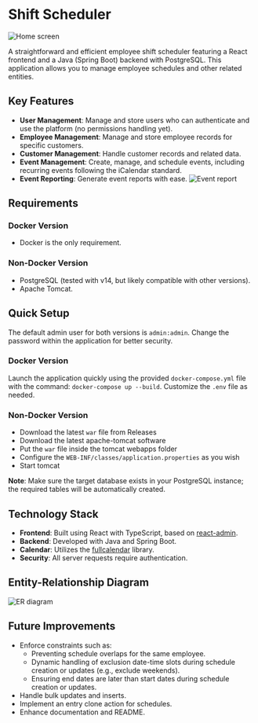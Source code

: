 # Shift Scheduler

![Home screen](docs/images/home-calendar.png?raw=true "Home screen")

A straightforward and efficient employee shift scheduler featuring a React frontend and a Java (Spring Boot) backend with PostgreSQL. This application allows you to manage employee schedules and other related entities.

## Key Features
- **User Management**: Manage and store users who can authenticate and use the platform (no permissions handling yet).
- **Employee Management**: Manage and store employee records for specific customers.
- **Customer Management**: Handle customer records and related data.
- **Event Management**: Create, manage, and schedule events, including recurring events following the iCalendar standard.
- **Event Reporting**: Generate event reports with ease.
![Event report](docs/images/event-report.png?raw=true "Event report")

## Requirements

### Docker Version
- Docker is the only requirement.

### Non-Docker Version
- PostgreSQL (tested with v14, but likely compatible with other versions).
- Apache Tomcat.

## Quick Setup

The default admin user for both versions is `admin:admin`. Change the password within the application for better security.

### Docker Version
Launch the application quickly using the provided `docker-compose.yml` file with the command: `docker-compose up --build`. Customize the `.env` file as needed.

### Non-Docker Version
- Download the latest `war` file from Releases
- Download the latest apache-tomcat software
- Put the `war` file inside the tomcat webapps folder
- Configure the `WEB-INF/classes/application.properties` as you wish
- Start tomcat

**Note**: Make sure the target database exists in your PostgreSQL instance; the required tables will be automatically created.

## Technology Stack

- **Frontend**: Built using React with TypeScript, based on [react-admin](https://marmelab.com/react-admin/).
- **Backend**: Developed with Java and Spring Boot.
- **Calendar**: Utilizes the [fullcalendar](https://fullcalendar.io/) library.
- **Security**: All server requests require authentication.

## Entity-Relationship Diagram
![ER diagram](docs/images/er.png?raw=true "Entity-Relationship Diagram")

## Future Improvements

- Enforce constraints such as:
  - Preventing schedule overlaps for the same employee.
  - Dynamic handling of exclusion date-time slots during schedule creation or updates (e.g., exclude weekends).
  - Ensuring end dates are later than start dates during schedule creation or updates.
- Handle bulk updates and inserts.
- Implement an entry clone action for schedules.
- Enhance documentation and README.
